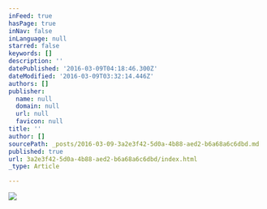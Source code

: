 ```yaml
---
inFeed: true
hasPage: true
inNav: false
inLanguage: null
starred: false
keywords: []
description: ''
datePublished: '2016-03-09T04:18:46.300Z'
dateModified: '2016-03-09T03:32:14.446Z'
authors: []
publisher:
  name: null
  domain: null
  url: null
  favicon: null
title: ''
author: []
sourcePath: _posts/2016-03-09-3a2e3f42-5d0a-4b88-aed2-b6a68a6c6dbd.md
published: true
url: 3a2e3f42-5d0a-4b88-aed2-b6a68a6c6dbd/index.html
_type: Article

---
```

![](https://the-grid-user-content.s3-us-west-2.amazonaws.com/ce18efc3-6a8f-422b-a214-97af35f473de.jpg)
